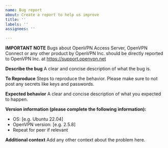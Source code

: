 ```yaml
---
name: Bug report
about: Create a report to help us improve
title: ''
labels: ''
assignees: ''

---
```


**IMPORTANT NOTE**
Bugs about OpenVPN Access Server, OpenVPN Connect or any other product by OpenVPN Inc. should be directly reported to OpenVPN Inc. at https://support.openvpn.net

**Describe the bug**
A clear and concise description of what the bug is.

**To Reproduce**
Steps to reproduce the behavior. Please make sure to not post any secrets like keys and passwords.

**Expected behavior**
A clear and concise description of what you expected to happen.

**Version information (please complete the following information):**
 - OS: [e.g. Ubuntu 22.04]
 - OpenVPN version: [e.g. 2.5.8]
 - Repeat for peer if relevant

**Additional context**
Add any other context about the problem here.
